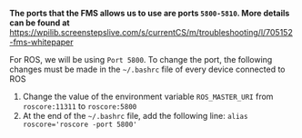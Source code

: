 **The ports that the FMS allows us to use are ports ```5800-5810```. More details can be found at** https://wpilib.screenstepslive.com/s/currentCS/m/troubleshooting/l/705152-fms-whitepaper

For ROS, we will be using ```Port 5800```. To change the port, the following changes must be made in the ```~/.bashrc``` file of every device connected to ROS
1) Change the value of the environment variable `ROS_MASTER_URI` from `roscore:11311` to `roscore:5800`
2) At the end of the ```~/.bashrc``` file, add the following line: `alias roscore='roscore -port 5800'`